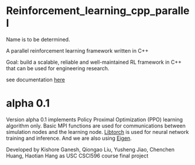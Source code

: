 # Reinforcement_learning_cpp_parallel
Name is to be determined.

A parallel reinforcement learning framework written in C++

Goal: build a scalable, reliable and well-maintained RL framework in C++ that can be used for engineering research.

see documentation [here](https://github.com/haotianh9/Reinforcement_learning_cpp_parallel/tree/main/doc/main.pdf)
# alpha 0.1
Version alpha 0.1 implements Policy Proximal Optimization (PPO) learning algorithm only. Basic MPI functions are used for communications between simulation nodes and the learning node. [Libtorch](https://pytorch.org/cppdocs/) is used for neural network training and inference. And we are also using [Eigen](https://eigen.tuxfamily.org/index.php?title=Main_Page).

Developed by Kishore Ganesh, Qiongao Liu, Yusheng Jiao, Chenchen Huang, Haotian Hang as USC CSCI596 course final project
